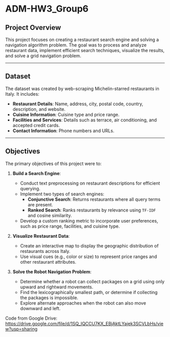 # ADM-HW3_Group6

## Project Overview

This project focuses on creating a restaurant search engine and solving a navigation algorithm problem. The goal was to process and analyze restaurant data, implement efficient search techniques, visualize the results, and solve a grid navigation problem.

---

## Dataset

The dataset was created by web-scraping Michelin-starred restaurants in Italy. It includes:
- **Restaurant Details**: Name, address, city, postal code, country, description, and website.
- **Cuisine Information**: Cuisine type and price range.
- **Facilities and Services**: Details such as terrace, air conditioning, and accepted credit cards.
- **Contact Information**: Phone numbers and URLs.

---

## Objectives

The primary objectives of this project were to:
1. **Build a Search Engine**:
   - Conduct text preprocessing on restaurant descriptions for efficient querying.
   - Implement two types of search engines:
     - **Conjunctive Search**: Returns restaurants where all query terms are present.
     - **Ranked Search**: Ranks restaurants by relevance using `TF-IDF` and cosine similarity.
   - Develop a custom ranking metric to incorporate user preferences, such as price range, facilities, and cuisine type.

2. **Visualize Restaurant Data**:
   - Create an interactive map to display the geographic distribution of restaurants across Italy.
   - Use visual cues (e.g., color or size) to represent price ranges and other restaurant attributes.

3. **Solve the Robot Navigation Problem**:
   - Determine whether a robot can collect packages on a grid using only upward and rightward movements.
   - Find the lexicographically smallest path, or determine if collecting the packages is impossible.
   - Explore alternate approaches when the robot can also move downward and left.


Code from Google Drive: https://drive.google.com/file/d/1SQ_IQCCU7KX_EBjAktLYajek3SCVLbHs/view?usp=sharing


